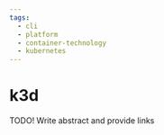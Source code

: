 ```yaml
---
tags:
  - cli
  - platform
  - container-technology
  - kubernetes
---
```

# k3d

TODO! Write abstract and provide links